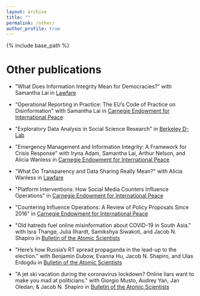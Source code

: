 ```yaml
---
layout: archive
title: ""
permalink: /other/
author_profile: true
---
```


{% include base_path %}

Other publications
======

- "What Does Information Integrity Mean for Democracies?" with Samantha Lai in [Lawfare](https://www.lawfaremedia.org/article/what-does-information-integrity-mean-for-democracies)

- "Operational Reporting in Practice: The EU’s Code of Practice on Disinformation" with Samantha Lai in [Carnegie Endowment for International Peace](https://carnegieendowment.org/2023/11/21/operational-reporting-in-practice-eu-s-code-of-practice-on-disinformation-pub-91060)

- "Exploratory Data Analysis in Social Science Research" in [Berkeley D-Lab](https://dlab.berkeley.edu/news/exploratory-data-analysis-social-science-research)

- "Emergency Management and Information Integrity: A Framework for Crisis Response" with Iryna Adam, Samantha Lai, Arthur Nelson, and Alicia Wanless in [Carnegie Endowment for International Peace](https://carnegieendowment.org/2023/11/09/emergency-management-and-information-integrity-framework-for-crisis-response-pub-90959)

- "What Do Transparency and Data Sharing Really Mean?" with Alicia Wanless in [Lawfare](https://www.lawfareblog.com/what-do-transparency-and-data-sharing-really-mean)

- "Platform Interventions: How Social Media Counters Influence Operations" in [Carnegie Endowment for International Peace](https://carnegieendowment.org/2021/01/25/platform-interventions-how-social-media-counters-influence-operations-pub-83698)

- "Countering Influence Operations: A Review of Policy Proposals Since 2016" in [Carnegie Endowment for International Peace](https://carnegieendowment.org/2020/11/30/countering-influence-operations-review-of-policy-proposals-since-2016-pub-83333)

- "Old hatreds fuel online misinformation about COVID-19 in South Asia." with Isra Thange, Julia Ilhardt, Samikshya Siwakoti, and Jacob N. Shapiro in [Bulletin of the Atomic Scientists](https://thebulletin.org/2020/11/old-hatreds-fuel-online-misinformation-about-covid-19-in-south-asia/)

- "Here’s how Russia’s RT spread propaganda in the lead-up to the election." with Benjamin Dubow, Evanna Hu, Jacob N. Shapiro, and Ulas Erdogdu in [Bulletin of the Atomic Scientists](https://thebulletin.org/2020/11/heres-how-russias-rt-spread-propaganda-in-the-lead-up-to-the-election/)

- "A jet ski vacation during the coronavirus lockdown? Online liars want to make you mad at politicians." with Giorgio Musto, Audrey Yan, Jan Oledan, & Jacob N. Shapiro in [Bulletin of the Atomic Scientists](https://thebulletin.org/2020/07/fact-checking-networks-fight-coronavirus-infodemic-copy/)

